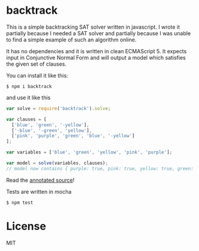 # backtrack

This is a simple backtracking SAT solver written in javascript.  I wrote it
partially because I needed a SAT solver and partially because I was unable to
find a simple example of such an algorithm online.

It has no dependencies and it is written in clean ECMAScript 5.  It expects
input in Conjunctive Normal Form and will output a model which satisfies the
given set of clauses.

You can install it like this:

```shell
$ npm i backtrack
```

and use it like this

```javascript
var solve = require('backtrack').solve;

var clauses = [
  ['blue', 'green', '-yellow'],
  ['-blue', '-green', 'yellow'],
  ['pink', 'purple', 'green', 'blue', '-yellow']
];

var variables = ['blue', 'green', 'yellow', 'pink', 'purple'];

var model = solve(variables, clauses);
// model now contains { purple: true, pink: true, yellow: true, green: true }
```

Read the [annotated source](http://russfrank.us/static/backtrack/backtrack.html)!

Tests are written in mocha

```shell
$ npm test
```

# License
MIT

